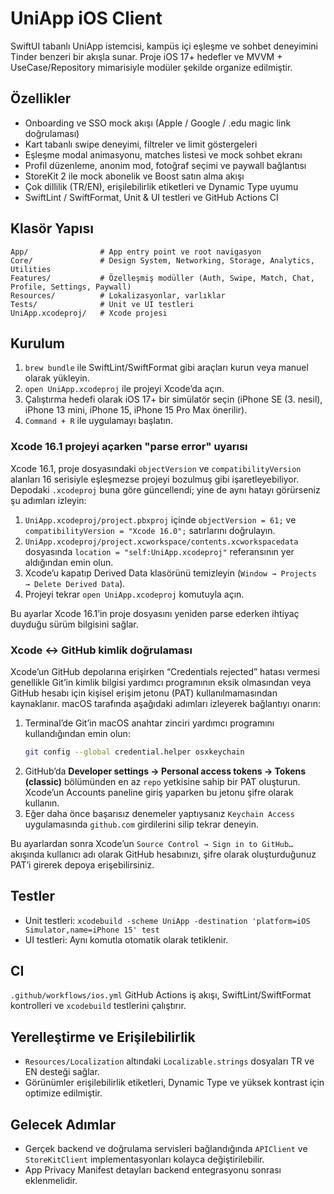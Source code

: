 # UniApp iOS Client

SwiftUI tabanlı UniApp istemcisi, kampüs içi eşleşme ve sohbet deneyimini Tinder benzeri bir akışla sunar. Proje iOS 17+ hedefler ve MVVM + UseCase/Repository mimarisiyle modüler şekilde organize edilmiştir.

## Özellikler
- Onboarding ve SSO mock akışı (Apple / Google / .edu magic link doğrulaması)
- Kart tabanlı swipe deneyimi, filtreler ve limit göstergeleri
- Eşleşme modal animasyonu, matches listesi ve mock sohbet ekranı
- Profil düzenleme, anonim mod, fotoğraf seçimi ve paywall bağlantısı
- StoreKit 2 ile mock abonelik ve Boost satın alma akışı
- Çok dillilik (TR/EN), erişilebilirlik etiketleri ve Dynamic Type uyumu
- SwiftLint / SwiftFormat, Unit & UI testleri ve GitHub Actions CI

## Klasör Yapısı
```
App/                # App entry point ve root navigasyon
Core/               # Design System, Networking, Storage, Analytics, Utilities
Features/           # Özelleşmiş modüller (Auth, Swipe, Match, Chat, Profile, Settings, Paywall)
Resources/          # Lokalizasyonlar, varlıklar
Tests/              # Unit ve UI testleri
UniApp.xcodeproj/   # Xcode projesi
```

## Kurulum
1. `brew bundle` ile SwiftLint/SwiftFormat gibi araçları kurun veya manuel olarak yükleyin.
2. `open UniApp.xcodeproj` ile projeyi Xcode’da açın.
3. Çalıştırma hedefi olarak iOS 17+ bir simülatör seçin (iPhone SE (3. nesil), iPhone 13 mini, iPhone 15, iPhone 15 Pro Max önerilir).
4. `Command + R` ile uygulamayı başlatın.

### Xcode 16.1 projeyi açarken "parse error" uyarısı
Xcode 16.1, proje dosyasındaki `objectVersion` ve `compatibilityVersion` alanları 16 serisiyle eşleşmezse projeyi bozulmuş gibi işaretleyebiliyor. Depodaki `.xcodeproj` buna göre güncellendi; yine de aynı hatayı görürseniz şu adımları izleyin:

1. `UniApp.xcodeproj/project.pbxproj` içinde `objectVersion = 61;` ve `compatibilityVersion = "Xcode 16.0";` satırlarını doğrulayın.
2. `UniApp.xcodeproj/project.xcworkspace/contents.xcworkspacedata` dosyasında `location = "self:UniApp.xcodeproj"` referansının yer aldığından emin olun.
3. Xcode’u kapatıp Derived Data klasörünü temizleyin (`Window → Projects → Delete Derived Data`).
4. Projeyi tekrar `open UniApp.xcodeproj` komutuyla açın.

Bu ayarlar Xcode 16.1’in proje dosyasını yeniden parse ederken ihtiyaç duyduğu sürüm bilgisini sağlar.

### Xcode ↔︎ GitHub kimlik doğrulaması
Xcode’un GitHub depolarına erişirken “Credentials rejected” hatası vermesi genellikle Git’in kimlik bilgisi yardımcı programının eksik olmasından veya GitHub hesabı için kişisel erişim jetonu (PAT) kullanılmamasından kaynaklanır. macOS tarafında aşağıdaki adımları izleyerek bağlantıyı onarın:

1. Terminal’de Git’in macOS anahtar zinciri yardımcı programını kullandığından emin olun:
   ```bash
   git config --global credential.helper osxkeychain
   ```
2. GitHub’da **Developer settings → Personal access tokens → Tokens (classic)** bölümünden en az `repo` yetkisine sahip bir PAT oluşturun. Xcode’un Accounts paneline giriş yaparken bu jetonu şifre olarak kullanın.
3. Eğer daha önce başarısız denemeler yaptıysanız `Keychain Access` uygulamasında `github.com` girdilerini silip tekrar deneyin.

Bu ayarlardan sonra Xcode’un `Source Control → Sign in to GitHub…` akışında kullanıcı adı olarak GitHub hesabınızı, şifre olarak oluşturduğunuz PAT’i girerek depoya erişebilirsiniz.

## Testler
- Unit testleri: `xcodebuild -scheme UniApp -destination 'platform=iOS Simulator,name=iPhone 15' test`
- UI testleri: Aynı komutla otomatik olarak tetiklenir.

## CI
`.github/workflows/ios.yml` GitHub Actions iş akışı, SwiftLint/SwiftFormat kontrolleri ve `xcodebuild` testlerini çalıştırır.

## Yerelleştirme ve Erişilebilirlik
- `Resources/Localization` altındaki `Localizable.strings` dosyaları TR ve EN desteği sağlar.
- Görünümler erişilebilirlik etiketleri, Dynamic Type ve yüksek kontrast için optimize edilmiştir.

## Gelecek Adımlar
- Gerçek backend ve doğrulama servisleri bağlandığında `APIClient` ve `StoreKitClient` implementasyonları kolayca değiştirilebilir.
- App Privacy Manifest detayları backend entegrasyonu sonrası eklenmelidir.
